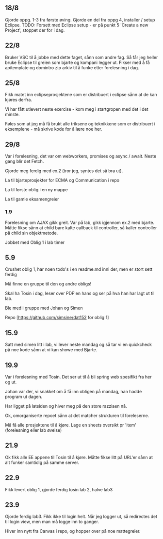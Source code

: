 ## 18/8 
Gjorde oppg. 1-3 fra første øving. Gjorde en del fra oppg 4, installer / setup Eclipse. 
  TODO: Forsett med Eclipse setup - er på punkt 5 'Create a new Project', stoppet der for i dag.

## 22/8
Bruker VSC til å jobbe med dette faget, sånn som andre fag. 
Så får jeg heller bruke Eclipse til greien som bjarte og kompani legger ut.
Fikser med å få apitemplate og domintro zip arkiv til å funke etter forelesning i dag.

## 25/8 
Fikk matet inn eclipseprosjektene som er distribuert i eclipse sånn at de kan kjøres derfra.

Vi har fått utlevert neste exercise - kom meg i startgropen med det i det minste.

Føles som at jeg må få brukt alle triksene og teknikkene som er distribuert i eksemplene - må skrive kode for å lære noe her.


## 29/8 
Var i forelesning, det var om webworkers, promises og async / await.
Neste gang blir det Fetch.

Gjorde meg ferdig med ex.2 (tror jeg, syntes det så bra ut).

La til bjarteprosjekter for ECMA og Communication i repo

La til første oblig i en ny mappe

La til gamle eksamengreier

### 1.9
Forelesning om AJAX gikk greit.
Var på lab, gikk igjennom ex.2 med bjarte. Måtte fikse sånn at child bare kalte callback til controller, så kaller controller på child sin objektmetode.

Jobbet med Oblig 1 i lab timer

## 5.9
Crushet oblig 1, har noen todo's i en readme.md inni der, men er stort sett ferdig

Må finne en gruppe til den og andre obligs!

Skal ha Tosin i dag, leser over PDF'en hans og ser på hva han har lagt ut til lab.

Ble med i gruppe med Johan og Simen

Repo [https://github.com/simsine/dat152 for oblig 1]

## 15.9 
Satt med simen litt i lab, vi lever neste mandag og så tar vi en quickcheck på noe kode sånn at vi kan showe med Bjarte.

## 19.9
Var i forelesning med Tosin. Det ser ut til å bli spring web spesifikt fra her og ut.

Johan var der, vi snakket om å få inn obligen på mandag, han hadde program ut dagen.

Har ligget på latsiden og hiver meg på den store razziaen nå.

Ok, omorganiserte repoet sånn at det matcher strukturen til foreleserne.

Må få alle prosjektene til å kjøre. Lage en sheets oversikt pr 'item' (forelesning eller lab øvelse)

## 21.9

Ok fikk alle EE appene til Tosin til å kjøre. Måtte fikse litt på URL'er sånn at alt funker samtidig på samme server.

## 22.9 
Fikk levert oblig 1, gjorde ferdig tosin lab 2, halve lab3

## 23.9 
Gjorde ferdig lab3. Fikk ikke til login helt. Når jeg logger ut, så redirectes det til login view, men man må logge inn to ganger.

Hiver inn nytt fra Canvas i repo, og hopper over på noe mattegreier.
